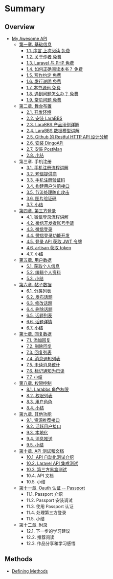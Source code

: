 # Summary

## Overview

* [My Awesome API](README.md)
  * [第一章. 基础信息](di-yi-7ae0-ji-chu-xin-xi.md)
    * [1.1. 序言 上次阅读  免费](di-yi-7ae0-ji-chu-xin-xi/11-xu-yan-shang-ci-yue-du-mian-fei.md)
    * [1.2. 关于作者 免费](di-yi-7ae0-ji-chu-xin-xi/12-guan-yu-zuo-zhe-mian-fei.md)
    * [1.3. Laravel 与 PHP 免费](di-yi-7ae0-ji-chu-xin-xi/13-laravel-yu-php-mian-fei.md)
    * [1.4. 如何正确阅读本书？ 免费](di-yi-7ae0-ji-chu-xin-xi/14-ru-he-zheng-que-yue-du-ben-shu-ff1f-mian-fei.md)
    * [1.5. 写作约定 免费](di-yi-7ae0-ji-chu-xin-xi/15-xie-zuo-yue-ding-mian-fei.md)
    * [1.6. 发行说明 免费](di-yi-7ae0-ji-chu-xin-xi/16-fa-xing-shuo-ming-mian-fei.md)
    * [1.7. 本书源码 免费](di-yi-7ae0-ji-chu-xin-xi/17-ben-shu-yuan-ma-mian-fei.md)
    * [1.8. 遇到问题怎么办？ 免费](di-yi-7ae0-ji-chu-xin-xi/18-yu-dao-wen-ti-zen-yao-ban-ff1f-mian-fei.md)
    * [1.9. 常见问题 免费](di-yi-7ae0-ji-chu-xin-xi/19-chang-jian-wen-ti-mian-fei.md)
  * [第二章. 舞台布置](di-er-7ae0-wu-tai-bu-zhi.md)
    * [2.1. 开发环境](di-er-7ae0-wu-tai-bu-zhi/21-kai-fa-huan-jing.md)
    * [2.2. 安装 LaraBBS](di-er-7ae0-wu-tai-bu-zhi/22-an-zhuang-larabbs.md)
    * [2.3. LaraBBS 产品用例详解](di-er-7ae0-wu-tai-bu-zhi/23-larabbs-chan-pin-yong-li-xiang-jie.md)
    * [2.4. LaraBBS 数据模型讲解](di-er-7ae0-wu-tai-bu-zhi/24-larabbs-shu-ju-mo-xing-jiang-jie.md)
    * [2.5. Github 的 Restful HTTP API 设计分解](di-er-7ae0-wu-tai-bu-zhi/25-github-de-restful-http-api-she-ji-fen-jie.md)
    * [2.6. 安装 DingoAPI](di-er-7ae0-wu-tai-bu-zhi/26-an-zhuang-dingoapi.md)
    * [2.7. 安装 PostMan](di-er-7ae0-wu-tai-bu-zhi/27-an-zhuang-postman.md)
    * [2.8. 小结](di-er-7ae0-wu-tai-bu-zhi/28-xiao-jie.md)
  * 第三章. 手机注册
    * [3.1. 手机注册流程讲解](31-shou-ji-zhu-ce-liu-cheng-jiang-jie.md)
    * [3.2. 短信提供商](32-duan-xin-ti-gong-shang.md)
    * [3.3. 手机注册验证码](33-shou-ji-zhu-ce-yan-zheng-ma.md)
    * [3.4. 构建用户注册接口](34-gou-jian-yong-hu-zhu-ce-jie-kou.md)
    * [3.5. 节流处理防止攻击](35-jie-liu-chu-li-fang-zhi-gong-ji.md)
    * [3.6. 图片验证码](36-tu-pian-yan-zheng-ma.md)
    * [3.7. 小结](37-xiao-jie.md)
  * [第四章. 第三方登录](di-si-7ae0-di-san-fang-deng-lu.md)
    * [4.1. 微信登录流程讲解](di-si-7ae0-di-san-fang-deng-lu/41-wei-xin-deng-lu-liu-cheng-jiang-jie.md)
    * [4.2. 微信开发者账号申请](di-si-7ae0-di-san-fang-deng-lu/42-wei-xin-kai-fa-zhe-zhang-hao-shen-qing.md)
    * [4.3. 微信登录](di-si-7ae0-di-san-fang-deng-lu/43-wei-xin-deng-lu.md)
    * [4.4. 微信登录功能开发](di-si-7ae0-di-san-fang-deng-lu/44-wei-xin-deng-lu-gong-neng-kai-fa.md)
    * [4.5. 登录 API 获取 JWT 令牌](di-si-7ae0-di-san-fang-deng-lu/45-deng-lu-api-huo-qu-jwt-ling-pai.md)
    * [4.6. artisan 获取 token](di-si-7ae0-di-san-fang-deng-lu/46-artisan-huo-qu-token.md)
    * [4.7. 小结](di-si-7ae0-di-san-fang-deng-lu/47-xiao-jie.md)
  * [第五章. 用户数据](di-wu-7ae0-yong-hu-shu-ju.md)
    * [5.1. 获取个人信息](di-wu-7ae0-yong-hu-shu-ju/51-huo-qu-ge-ren-xin-xi.md)
    * [5.2. 编辑个人资料](di-wu-7ae0-yong-hu-shu-ju/52-bian-ji-ge-ren-zi-liao.md)
    * [5.3. 小结](di-wu-7ae0-yong-hu-shu-ju/53-xiao-jie.md)
  * [第六章. 帖子数据](di-liu-7ae0-tie-zi-shu-ju.md)
    * [6.1. 分类列表](di-liu-7ae0-tie-zi-shu-ju/61-fen-lei-lie-biao.md)
    * [6.2. 发布话题](di-liu-7ae0-tie-zi-shu-ju/62-fa-bu-hua-ti.md)
    * [6.3. 修改话题](di-liu-7ae0-tie-zi-shu-ju/63-xiu-gai-hua-ti.md)
    * [6.4. 删除话题](di-liu-7ae0-tie-zi-shu-ju/64-shan-chu-hua-ti.md)
    * [6.5. 话题列表](di-liu-7ae0-tie-zi-shu-ju/65-hua-ti-lie-biao.md)
    * [6.6. 话题详情](di-liu-7ae0-tie-zi-shu-ju/66-hua-ti-xiang-qing.md)
    * [6.7. 小结](di-liu-7ae0-tie-zi-shu-ju/67-xiao-jie.md)
  * [第七章. 回复数据](di-qi-7ae0-hui-fu-shu-ju.md)
    * [7.1. 添加回复](di-qi-7ae0-hui-fu-shu-ju/71-tian-jia-hui-fu.md)
    * [7.2. 删除回复](di-qi-7ae0-hui-fu-shu-ju/72-shan-chu-hui-fu.md)
    * [7.3. 回复列表](di-qi-7ae0-hui-fu-shu-ju/73-hui-fu-lie-biao.md)
    * [7.4. 消息通知列表](di-qi-7ae0-hui-fu-shu-ju/74-xiao-xi-tong-zhi-lie-biao.md)
    * [7.5. 未读消息统计](di-qi-7ae0-hui-fu-shu-ju/75-wei-du-xiao-xi-tong-ji.md)
    * [7.6. 标记通知为已读](di-qi-7ae0-hui-fu-shu-ju/76-biao-ji-tong-zhi-wei-yi-du.md)
    * [7.7. 小结](di-qi-7ae0-hui-fu-shu-ju/77-xiao-jie.md)
  * [第八章. 权限控制](di-ba-7ae0-quan-xian-kong-zhi.md)
    * [8.1. Larabbs 角色权限](di-ba-7ae0-quan-xian-kong-zhi/81-larabbs-jiao-se-quan-xian.md)
    * [8.2. 权限列表](di-ba-7ae0-quan-xian-kong-zhi/82-quan-xian-lie-biao.md)
    * [8.3. 用户角色](di-ba-7ae0-quan-xian-kong-zhi/83-yong-hu-jiao-se.md)
    * [8.4. 小结](di-ba-7ae0-quan-xian-kong-zhi/84-xiao-jie.md)
  * [第九章. 其他功能](di-jiu-7ae0-qi-ta-gong-neng.md)
    * [9.1. 资源推荐接口](di-jiu-7ae0-qi-ta-gong-neng/91-zi-yuan-tui-jian-jie-kou.md)
    * [9.2. 活跃用户接口](di-jiu-7ae0-qi-ta-gong-neng/92-huo-yue-yong-hu-jie-kou.md)
    * [9.3. 本地化](di-jiu-7ae0-qi-ta-gong-neng/93-ben-di-hua.md)
    * [9.4. 消息推送](di-jiu-7ae0-qi-ta-gong-neng/94-xiao-xi-tui-song.md)
    * [9.5. 小结](di-jiu-7ae0-qi-ta-gong-neng/95-xiao-jie.md)
  * [第十章. API 测试和文档](di-shi-7ae0-api-ce-shi-he-wen-dang.md)
    * [10.1. API 自动化测试介绍](di-shi-7ae0-api-ce-shi-he-wen-dang/101-api-zi-dong-hua-ce-shi-jie-shao.md)
    * [10.2. Laravel API 集成测试](di-shi-7ae0-api-ce-shi-he-wen-dang/102-laravel-api-ji-cheng-ce-shi.md)
    * [10.3. 第三方黑盒测试](di-shi-7ae0-api-ce-shi-he-wen-dang/103-di-san-fang-hei-he-ce-shi.md)
    * 10.4. API 文档
    * 10.5. 小结
  * [第十一章. Oauth 认证 -- Passport](di-shi-yi-7ae0-oauth-ren-zheng-passport.md)
    * 11.1. Passport 介绍
    * 11.2. Passport 安装调试
    * 11.3. 使用 Passport 认证
    * 11.4. 处理第三方登录
    * 11.5. 小结
  * [第十二章. 附录](di-shi-er-7ae0-fu-lu.md)
    * 12.1. 下一步的学习建议
    * 12.2. 推荐阅读
    * 12.3. 作品分享和学习感悟

## Methods

* [Defining Methods](methods.md)

